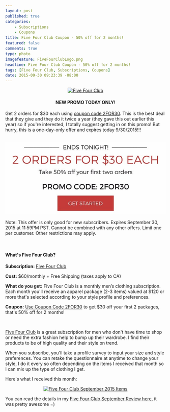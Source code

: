 ```yaml
---
layout: post
published: true
categories: 
    - Subscriptions
    - Coupons
title: Five Four Club Coupon - 50% off for 2 months!
featured: false
comments: true
type: photo
imagefeature: FiveFourClubLogo.png
headline: Five Four Club Coupon - 50% off for 2 months!
tags: [Five Four Club, Subscriptions, Coupons]
date: 2015-09-30 09:23:39 -08:00
---
```


<center><a href="https://www.fivefourclub.com/getstarted?referrer=RE731318" target="_blank">
<img src="/images/FiveFourClubLogo.png" border="0" style="border:none;max-width:100%;" alt="Five Four Club" />
</a></center>

<center><H4>NEW PROMO TODAY ONLY!</H4></center>
<p>Get 2 orders for $30 each using <a href="https://www.fivefourclub.com/getstarted?referrer=RE731318" target="_blank">coupon code 2FOR30</a>. This is the best deal that they give and they do it twice a year (they gave this out earlier this year) so if you're interested, I totally suggest getting in on this promo! But hurry, this is a one-day-only offer and expires today 9/30/2015!!!</p>

<br>

<center><a href="https://www.fivefourclub.com/getstarted?referrer=RE731318" target="_blank">
<img src="/images/FiveFourClubSep2015Coupon.jpg" border="0" style="border:none;max-width:100%;" alt="Five Four Club Promo" />
</a></center>

<p>Note: This offer is only good for new subscribers. Expires September 30, 2015 at 11:59PM PST. Cannot be combined with any other offers. Limit one per customer. Other restrictions may apply.</p>

<br>

<H4>What's Five Four Club?</H4>
<p><b>Subscription:</b> <a href="https://www.fivefourclub.com/getstarted?referrer=RE731318" target="_blank">Five Four Club</a></p>
<p><b>Cost:</b> $60/monthly + Free Shipping (taxes apply to CA)</p>
<p><b>What do you get:</b> Five Four Club is a monthly men’s clothing subscription. Each month you'll receive an apparel package (2-3 items) valued at $120 or more that's selected according to your style profile and preferences.</p>
<p><b>Coupon:</b> <a href="https://www.fivefourclub.com/getstarted?referrer=RE731318" target="_blank">Use Coupon Code 2FOR30</a> to get $30 off your first 2 packages, that's 50% off for 2 months!</p>
<br>

<p><a href="https://www.fivefourclub.com/getstarted?referrer=RE731318" target="_blank">Five Four Club</a> is a great subscription for men who don't have time to shop or need the extra fashion help to bump up their wardrobe. I find their products to be of high quality and their style on trend.</p>

<p>When you subscribe, you'll take a profile survey to input your size and style preferences. You can retake the questionnaire at anytime to change your style, I do it every so often depending on the items I received that month so I can mix up the type of clothing I get.</p>

<p>Here's what I received this month:</p>
<center><a href="https://www.fivefourclub.com/getstarted?referrer=RE731318" target="_blank">
<img src="/images/FiveFourClubSep2015Collage.jpg" border="0" style="border:none;max-width:100%;" alt="Five Four Club September 2015 Items" />
</a></center>

<p>You can read the details in my <a href="http://whatsupmailbox.com/subscriptions/reviews/Five-Four-Club-Subscription-September-2015-Review-Coupon/" target="_blank">Five Four Club September Review here</a>, it was pretty awesome =)</p>
